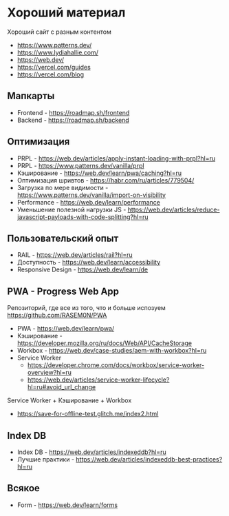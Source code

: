 # Хороший материал

Хороший сайт с разным контентом
- https://www.patterns.dev/
- https://www.lydiahallie.com/
- https://web.dev/
- https://vercel.com/guides
- https://vercel.com/blog

## Мапкарты
- Frontend - https://roadmap.sh/frontend
- Backend -  https://roadmap.sh/backend

## Оптимизация
- PRPL - https://web.dev/articles/apply-instant-loading-with-prpl?hl=ru
- PRPL - https://www.patterns.dev/vanilla/prpl
- Кэширование - https://web.dev/learn/pwa/caching?hl=ru
- Оптимизация шривтов - https://habr.com/ru/articles/779504/
- Загрузка по мере видимости - https://www.patterns.dev/vanilla/import-on-visibility
- Performance - https://web.dev/learn/performance
- Уменьшение полезной нагрузки JS - https://web.dev/articles/reduce-javascript-payloads-with-code-splitting?hl=ru

## Пользовательский опыт
- RAIL - https://web.dev/articles/rail?hl=ru
- Доступность - https://web.dev/learn/accessibility
- Responsive Design - https://web.dev/learn/de

## PWA - Progress Web App

Репозиторий, где все из того, что и больше испозуем https://github.com/RASEM0N/PWA

- PWA - https://web.dev/learn/pwa/
- Кэширование - https://developer.mozilla.org/ru/docs/Web/API/CacheStorage
- Workbox - https://web.dev/case-studies/aem-with-workbox?hl=ru
- Service Worker 
  - https://developer.chrome.com/docs/workbox/service-worker-overview?hl=ru
  - https://web.dev/articles/service-worker-lifecycle?hl=ru#avoid_url_change

Service Worker + Кэширование + Workbox
  - https://save-for-offline-test.glitch.me/index2.html

## Index DB
- Index DB - https://web.dev/articles/indexeddb?hl=ru
- Лучшие практики - https://web.dev/articles/indexeddb-best-practices?hl=ru

## Всякое
- Form -  https://web.dev/learn/forms
